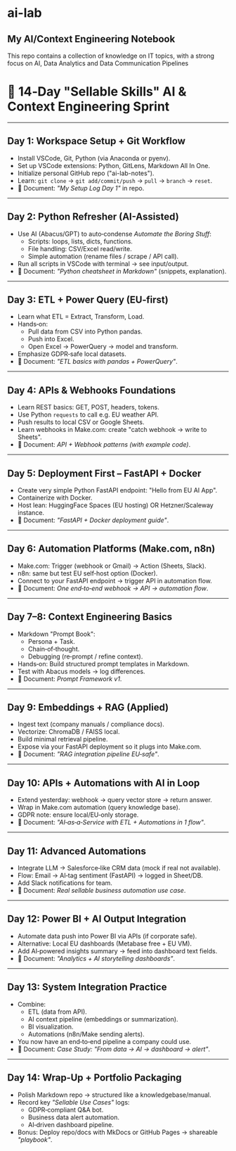 # ai-lab

## My AI/Context Engineering Notebook
This repo contains a collection of knowledge on IT topics, with a strong focus on AI, Data Analytics and Data Communication Pipelines

# 🚀 14‑Day "Sellable Skills" AI & Context Engineering Sprint

---

## Day 1: Workspace Setup + Git Workflow
- Install VSCode, Git, Python (via Anaconda or pyenv).
- Set up VSCode extensions: Python, GitLens, Markdown All In One.
- Initialize personal GitHub repo ("ai-lab-notes").
- Learn: `git clone` → `git add/commit/push` → `pull` → `branch` → `reset`.
- 📓 Document: *"My Setup Log Day 1"* in repo.

---

## Day 2: Python Refresher (AI-Assisted)
- Use AI (Abacus/GPT) to auto‑condense *Automate the Boring Stuff*:
  - Scripts: loops, lists, dicts, functions.
  - File handling: CSV/Excel read/write.
  - Simple automation (rename files / scrape / API call).
- Run all scripts in VSCode with terminal → see input/output.
- 📓 Document: *"Python cheatsheet in Markdown"* (snippets, explanation).

---

## Day 3: ETL + Power Query (EU‑first)
- Learn what ETL = Extract, Transform, Load.
- Hands‑on:
  - Pull data from CSV into Python pandas.
  - Push into Excel.
  - Open Excel → PowerQuery → model and transform.
- Emphasize GDPR‑safe local datasets.
- 📓 Document: *"ETL basics with pandas + PowerQuery"*.

---

## Day 4: APIs & Webhooks Foundations
- Learn REST basics: GET, POST, headers, tokens.
- Use Python `requests` to call e.g. EU weather API.
- Push results to local CSV or Google Sheets.
- Learn webhooks in Make.com: create "catch webhook → write to Sheets".
- 📓 Document: *API + Webhook patterns (with example code)*.

---

## Day 5: Deployment First – FastAPI + Docker
- Create very simple Python FastAPI endpoint: "Hello from EU AI App".
- Containerize with Docker.
- Host lean: HuggingFace Spaces (EU hosting) OR Hetzner/Scaleway instance.
- 📓 Document: *"FastAPI + Docker deployment guide"*.

---

## Day 6: Automation Platforms (Make.com, n8n)
- Make.com: Trigger (webhook or Gmail) → Action (Sheets, Slack).
- n8n: same but test EU self‑host option (Docker).
- Connect to your FastAPI endpoint → trigger API in automation flow.
- 📓 Document: *One end‑to‑end webhook → API → automation flow*.

---

## Day 7–8: Context Engineering Basics
- Markdown "Prompt Book":
  - Persona + Task.
  - Chain‑of‑thought.
  - Debugging (re‑prompt / refine context).
- Hands‑on: Build structured prompt templates in Markdown.
- Test with Abacus models → log differences.
- 📓 Document: *Prompt Framework v1*.

---

## Day 9: Embeddings + RAG (Applied)
- Ingest text (company manuals / compliance docs).
- Vectorize: ChromaDB / FAISS local.
- Build minimal retrieval pipeline.
- Expose via your FastAPI deployment so it plugs into Make.com.
- 📓 Document: *"RAG integration pipeline EU‑safe"*.

---

## Day 10: APIs + Automations with AI in Loop
- Extend yesterday: webhook → query vector store → return answer.
- Wrap in Make.com automation (query knowledge base).
- GDPR note: ensure local/EU‑only storage.
- 📓 Document: *"AI‑as‑a‑Service with ETL + Automations in 1 flow"*.

---

## Day 11: Advanced Automations
- Integrate LLM → Salesforce‑like CRM data (mock if real not available).
- Flow: Email → AI‑tag sentiment (FastAPI) → logged in Sheet/DB.
- Add Slack notifications for team.
- 📓 Document: *Real sellable business automation use case*.

---

## Day 12: Power BI + AI Output Integration
- Automate data push into Power BI via APIs (if corporate safe).
- Alternative: Local EU dashboards (Metabase free + EU VM).
- Add AI‑powered insights summary → feed into dashboard text fields.
- 📓 Document: *"Analytics + AI storytelling dashboards"*.

---

## Day 13: System Integration Practice
- Combine:
  - ETL (data from API).
  - AI context pipeline (embeddings or summarization).
  - BI visualization.
  - Automations (n8n/Make sending alerts).
- You now have an end‑to‑end pipeline a company could use.
- 📓 Document: *Case Study: "From data → AI → dashboard → alert"*.

---

## Day 14: Wrap‑Up + Portfolio Packaging
- Polish Markdown repo → structured like a knowledgebase/manual.
- Record key *"Sellable Use Cases"* logs:
  - GDPR‑compliant Q&A bot.
  - Business data alert automation.
  - AI‑driven dashboard pipeline.
- Bonus: Deploy repo/docs with MkDocs or GitHub Pages → shareable *"playbook"*.
